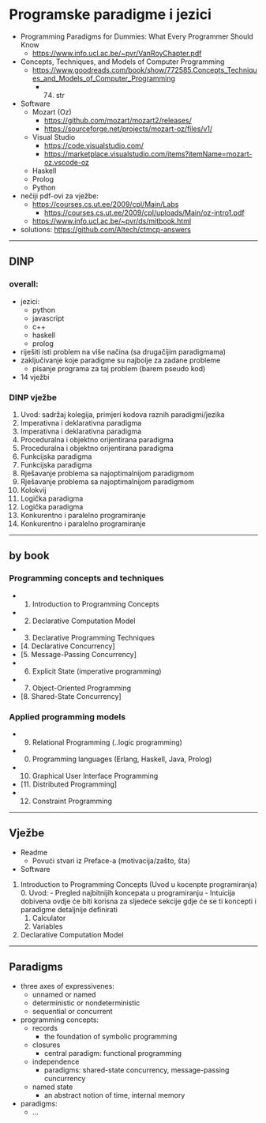 # Programske paradigme i jezici

- Programming Paradigms for Dummies: What Every Programmer Should Know
    - https://www.info.ucl.ac.be/~pvr/VanRoyChapter.pdf
- Concepts, Techniques, and Models of Computer Programming
    - https://www.goodreads.com/book/show/772585.Concepts_Techniques_and_Models_of_Computer_Programming
        - 74. str
- Software
    - Mozart (Oz)
        - https://github.com/mozart/mozart2/releases/
        - https://sourceforge.net/projects/mozart-oz/files/v1/
    - Visual Studio
        - https://code.visualstudio.com/
        - https://marketplace.visualstudio.com/items?itemName=mozart-oz.vscode-oz
    - Haskell
    - Prolog
    - Python
- nečiji pdf-ovi za vježbe:
    - https://courses.cs.ut.ee/2009/cpl/Main/Labs
        - https://courses.cs.ut.ee/2009/cpl/uploads/Main/oz-intro1.pdf
    - https://www.info.ucl.ac.be/~pvr/ds/mitbook.html
- solutions: https://github.com/Altech/ctmcp-answers

----

## DINP

### overall:
- jezici:
    - python
    - javascript
    - c++
    - haskell
    - prolog
- riješiti isti problem na više načina (sa drugačijim paradigmama)
- zaključivanje koje paradigme su najbolje za zadane probleme
    - pisanje programa za taj problem (barem pseudo kod)
- 14 vježbi

### DINP vježbe
1. Uvod: sadržaj kolegija, primjeri kodova raznih paradigmi/jezika
2. Imperativna i deklarativna paradigma
3. Imperativna i deklarativna paradigma
4. Proceduralna i objektno orijentirana paradigma
5. Proceduralna i objektno orijentirana paradigma
6. Funkcijska paradigma
7. Funkcijska paradigma
8. Rješavanje problema sa najoptimalnijom paradigmom
9. Rješavanje problema sa najoptimalnijom paradigmom
10. Kolokvij
11. Logička paradigma
12. Logička paradigma
13. Konkurentno i paralelno programiranje
14. Konkurentno i paralelno programiranje

----

## by book
### Programming concepts and techniques
- 1. Introduction to Programming Concepts
- 2. Declarative Computation Model
- 3. Declarative Programming Techniques
- [4. Declarative Concurrency]
- [5. Message-Passing Concurrency]
- 6. Explicit State (imperative programming)
- 7. Object-Oriented Programming
- [8. Shared-State Concurrency]
### Applied programming models
- 9. Relational Programming (..logic programming)
- 0. Programming languages (Erlang, Haskell, Java, Prolog)
- 10. Graphical User Interface Programming
- [11. Distributed Programming]
- 12. Constraint Programming

----

## Vježbe
- Readme
    - Povući stvari iz Preface-a (motivacija/zašto, šta)
- Software
1. Introduction to Programming Concepts (Uvod u kocenpte programiranja)
    0. Uvod:
        - Pregled najbitnijih koncepata u programiranju
        - Intuicija dobivena ovdje će biti korisna za sljedeće sekcije gdje će se ti koncepti i paradigme detaljnije definirati
    1. Calculator
    2. Variables
2. Declarative Computation Model

----

## Paradigms
- three axes of expressivenes:
    - unnamed or named
    - deterministic or nondeterministic
    - sequential or concurrent
- programming concepts:
    - records
        - the foundation of symbolic programming
    - closures
        - central paradigm: functional programming
    - independence
        - paradigms: shared-state concurrency, message-passing cuncurrency
    - named state
        - an abstract notion of time, internal memory
- paradigms:
    - ...
